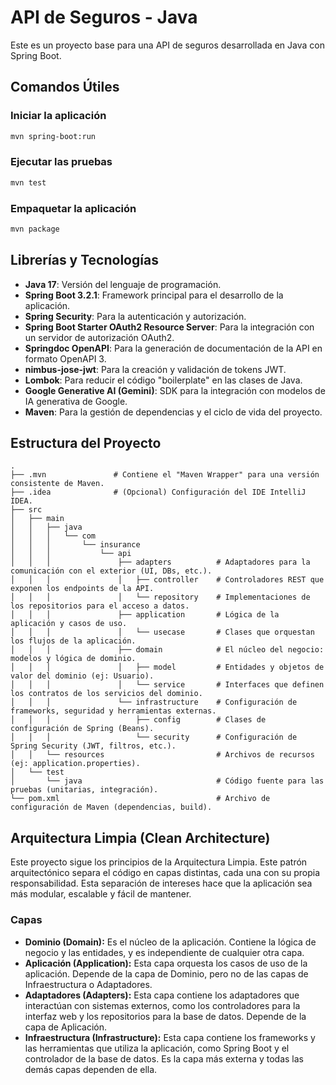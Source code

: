 # API de Seguros - Java

Este es un proyecto base para una API de seguros desarrollada en Java con Spring Boot.

## Comandos Útiles

### Iniciar la aplicación
```sh
mvn spring-boot:run
```

### Ejecutar las pruebas
```sh
mvn test
```

### Empaquetar la aplicación
```sh
mvn package
```

## Librerías y Tecnologías

*   **Java 17**: Versión del lenguaje de programación.
*   **Spring Boot 3.2.1**: Framework principal para el desarrollo de la aplicación.
*   **Spring Security**: Para la autenticación y autorización.
*   **Spring Boot Starter OAuth2 Resource Server**: Para la integración con un servidor de autorización OAuth2.
*   **Springdoc OpenAPI**: Para la generación de documentación de la API en formato OpenAPI 3.
*   **nimbus-jose-jwt**: Para la creación y validación de tokens JWT.
*   **Lombok**: Para reducir el código "boilerplate" en las clases de Java.
*   **Google Generative AI (Gemini)**: SDK para la integración con modelos de IA generativa de Google.
*   **Maven**: Para la gestión de dependencias y el ciclo de vida del proyecto.

## Estructura del Proyecto

```
.
├── .mvn               # Contiene el "Maven Wrapper" para una versión consistente de Maven.
├── .idea              # (Opcional) Configuración del IDE IntelliJ IDEA.
├── src
│   ├── main
│   │   ├── java
│   │   │   └── com
│   │   │       └── insurance
│   │   │           └── api
│   │   │               ├── adapters          # Adaptadores para la comunicación con el exterior (UI, DBs, etc.).
│   │   │               │   ├── controller    # Controladores REST que exponen los endpoints de la API.
│   │   │               │   └── repository    # Implementaciones de los repositorios para el acceso a datos.
│   │   │               ├── application       # Lógica de la aplicación y casos de uso.
│   │   │               │   └── usecase       # Clases que orquestan los flujos de la aplicación.
│   │   │               ├── domain            # El núcleo del negocio: modelos y lógica de dominio.
│   │   │               │   ├── model         # Entidades y objetos de valor del dominio (ej: Usuario).
│   │   │               │   └── service       # Interfaces que definen los contratos de los servicios del dominio.
│   │   │               └── infrastructure    # Configuración de frameworks, seguridad y herramientas externas.
│   │   │                   ├── config        # Clases de configuración de Spring (Beans).
│   │   │                   └── security      # Configuración de Spring Security (JWT, filtros, etc.).
│   │   └── resources                         # Archivos de recursos (ej: application.properties).
│   └── test
│       └── java                              # Código fuente para las pruebas (unitarias, integración).
└── pom.xml                                   # Archivo de configuración de Maven (dependencias, build).
```

## Arquitectura Limpia (Clean Architecture)

Este proyecto sigue los principios de la Arquitectura Limpia. Este patrón arquitectónico separa el código en capas distintas, cada una con su propia responsabilidad. Esta separación de intereses hace que la aplicación sea más modular, escalable y fácil de mantener.

### Capas

*   **Dominio (Domain):** Es el núcleo de la aplicación. Contiene la lógica de negocio y las entidades, y es independiente de cualquier otra capa.
*   **Aplicación (Application):** Esta capa orquesta los casos de uso de la aplicación. Depende de la capa de Dominio, pero no de las capas de Infraestructura o Adaptadores.
*   **Adaptadores (Adapters):** Esta capa contiene los adaptadores que interactúan con sistemas externos, como los controladores para la interfaz web y los repositorios para la base de datos. Depende de la capa de Aplicación.
*   **Infraestructura (Infrastructure):** Esta capa contiene los frameworks y las herramientas que utiliza la aplicación, como Spring Boot y el controlador de la base de datos. Es la capa más externa y todas las demás capas dependen de ella.
